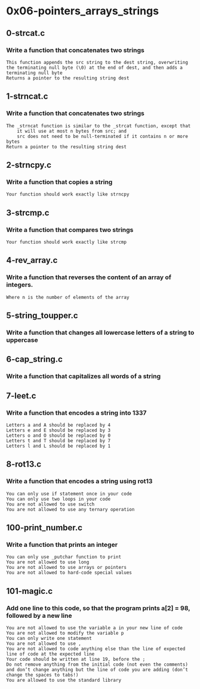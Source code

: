 # 0x06-pointers_arrays_strings
## 0-strcat.c
### Write a function that concatenates two strings

    This function appends the src string to the dest string, overwriting the terminating null byte (\0) at the end of dest, and then adds a terminating null byte
    Returns a pointer to the resulting string dest

## 1-strncat.c
### Write a function that concatenates two strings

    The _strncat function is similar to the _strcat function, except that
        it will use at most n bytes from src; and
        src does not need to be null-terminated if it contains n or more bytes
    Return a pointer to the resulting string dest

## 2-strncpy.c
### Write a function that copies a string

    Your function should work exactly like strncpy

## 3-strcmp.c
### Write a function that compares two strings

    Your function should work exactly like strcmp

## 4-rev_array.c
### Write a function that reverses the content of an array of integers.

    Where n is the number of elements of the array

## 5-string_toupper.c
### Write a function that changes all lowercase letters of a string to uppercase

## 6-cap_string.c
### Write a function that capitalizes all words of a string

## 7-leet.c
### Write a function that encodes a string into 1337

    Letters a and A should be replaced by 4
    Letters e and E should be replaced by 3
    Letters o and O should be replaced by 0
    Letters t and T should be replaced by 7
    Letters l and L should be replaced by 1

## 8-rot13.c
### Write a function that encodes a string using rot13

    You can only use if statement once in your code
    You can only use two loops in your code
    You are not allowed to use switch
    You are not allowed to use any ternary operation
    
## 100-print_number.c
### Write a function that prints an integer

    You can only use _putchar function to print
    You are not allowed to use long
    You are not allowed to use arrays or pointers
    You are not allowed to hard-code special values
    
## 101-magic.c
### Add one line to this code, so that the program prints a[2] = 98, followed by a new line

    You are not allowed to use the variable a in your new line of code
    You are not allowed to modify the variable p
    You can only write one statement
    You are not allowed to use ,
    You are not allowed to code anything else than the line of expected line of code at the expected line
    Your code should be written at line 19, before the ;
    Do not remove anything from the initial code (not even the comments)
    and don’t change anything but the line of code you are adding (don’t change the spaces to tabs!)
    You are allowed to use the standard library
